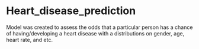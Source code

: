 # Heart_disease_prediction
Model was created to assess the odds that a particular person has a chance of having/developing a heart disease with a distributions on gender, age, heart rate, and etc.
